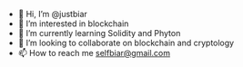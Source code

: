 - 👋 Hi, I’m @justbiar
- 👀 I’m interested in blockchain 
- 🌱 I’m currently learning Solidity and Phyton
- 💞️ I’m looking to collaborate on blockchain and cryptology
- 📫 How to reach me selfbiar@gmail.com



<!---
justbiar/justbiar is a ✨ special ✨ repository because its `README.md` (this file) appears on your GitHub profile.
You can click the Preview link to take a look at your changes.
--->
